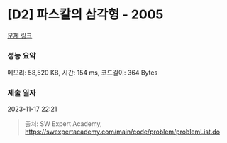 # [D2] 파스칼의 삼각형 - 2005 

[문제 링크](https://swexpertacademy.com/main/code/problem/problemDetail.do?contestProbId=AV5P0-h6Ak4DFAUq) 

### 성능 요약

메모리: 58,520 KB, 시간: 154 ms, 코드길이: 364 Bytes

### 제출 일자

2023-11-17 22:21



> 출처: SW Expert Academy, https://swexpertacademy.com/main/code/problem/problemList.do